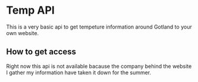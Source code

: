 # Temp API
This is a very basic api to get tempeture information around Gotland to your own website.

## How to get access
Right now this api is not available bacause the company behind the website I gather my information have taken it down for the summer.

